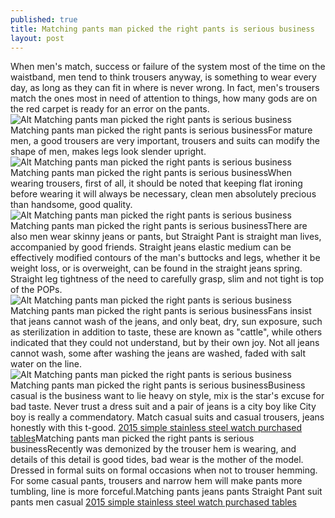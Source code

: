 ```yaml
---
published: true
title: Matching pants man picked the right pants is serious business
layout: post
---
```

When men\'s match, success or failure of the system most of the time on the waistband, men tend to think trousers anyway, is something to wear every day, as long as they can fit in where is never wrong. In fact, men\'s trousers match the ones most in need of attention to things, how many gods are on the red carpet is ready for an error on the pants.![Alt Matching pants man picked the right pants is serious business](https://c2.staticflickr.com/2/1506/25907515075_8b5c38368e_b.jpg)Matching pants man picked the right pants is serious businessFor mature men, a good trousers are very important, trousers and suits can modify the shape of men, makes legs look slender upright.![Alt Matching pants man picked the right pants is serious business](https://c2.staticflickr.com/2/1606/25812600611_c28485de53_b.jpg)Matching pants man picked the right pants is serious businessWhen wearing trousers, first of all, it should be noted that keeping flat ironing before wearing it will always be necessary, clean men absolutely precious than handsome, good quality.![Alt Matching pants man picked the right pants is serious business](https://c2.staticflickr.com/2/1580/25606977580_f7dc6f97e2_b.jpg)Matching pants man picked the right pants is serious businessThere are also men wear skinny jeans or pants, but Straight Pant is straight man lives, accompanied by good friends. Straight jeans elastic medium can be effectively modified contours of the man\'s buttocks and legs, whether it be weight loss, or is overweight, can be found in the straight jeans spring. Straight leg tightness of the need to carefully grasp, slim and not tight is top of the POPs.![Alt Matching pants man picked the right pants is serious business](https://c2.staticflickr.com/2/1489/25606987060_6a7b7ac5bd.jpg)Matching pants man picked the right pants is serious businessFans insist that jeans cannot wash of the jeans, and only beat, dry, sun exposure, such as sterilization in addition to taste, these are known as \"cattle\", while others indicated that they could not understand, but by their own joy. Not all jeans cannot wash, some after washing the jeans are washed, faded with salt water on the line.![Alt Matching pants man picked the right pants is serious business](https://c2.staticflickr.com/2/1657/25278868063_1b4ecaa378_b.jpg)Matching pants man picked the right pants is serious businessBusiness casual is the business want to lie heavy on style, mix is the star\'s excuse for bad taste. Never trust a dress suit and a pair of jeans is a city boy like City boy is really a commendatory. Match casual suits and casual trousers, jeans honestly with this t-good. [2015 simple stainless steel watch purchased tables](https://dolcegabbana2.wordpress.com/2016/01/01/2015-simple-stainless-steel-watch-purchased-tables-recommended/)Matching pants man picked the right pants is serious businessRecently was demonized by the trouser hem is wearing, and details of this detail is good tides, bad wear is the mother of the model. Dressed in formal suits on formal occasions when not to trouser hemming. For some casual pants, trousers and narrow hem will make pants more tumbling, line is more forceful.Matching pants jeans pants Straight Pant suit pants men casual [2015 simple stainless steel watch purchased tables](https://dolcegabbana2.wordpress.com/2016/01/01/2015-simple-stainless-steel-watch-purchased-tables-recommended/)